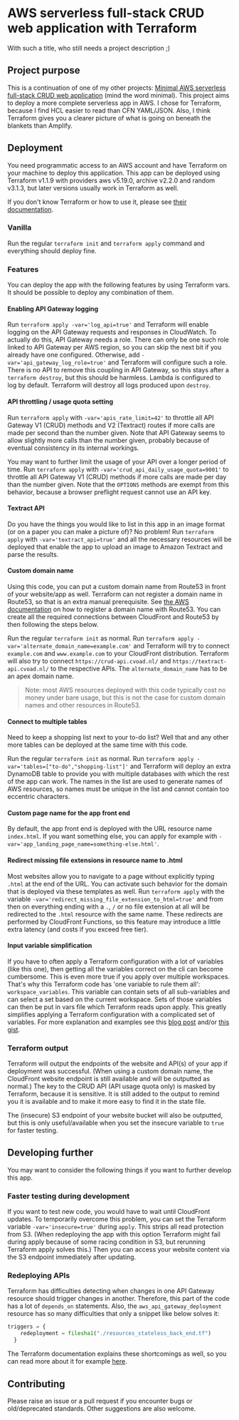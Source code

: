 # AWS serverless full-stack CRUD web application with Terraform

With such a title, who still needs a project description ;)

## Project purpose

This is a continuation of one of my other projects: [Minimal AWS serverless full-stack CRUD web application](https://github.com/Carlovo/minimal-full-stack-app-aws) (mind the word minimal).
This project aims to deploy a more complete serverless app in AWS.
I chose for Terraform, because I find HCL easier to read than CFN YAML/JSON.
Also, I think Terraform gives you a clearer picture of what is going on beneath the blankets than Amplify.

## Deployment

You need programmatic access to an AWS account and have Terraform on your machine to deploy this application.
This app can be deployed using Terraform v1.1.9 with providers aws v5.19.0, archive v2.2.0 and random v3.1.3, but later versions usually work in Terraform as well.

If you don't know Terraform or how to use it, please see [their documentation](https://learn.hashicorp.com/terraform).

### Vanilla

Run the regular `terraform init` and `terraform apply` command and everything should deploy fine.

### Features

You can deploy the app with the following features by using Terraform vars.
It should be possible to deploy any combination of them.

#### Enabling API Gateway logging

Run `terraform apply -var='log_api=true'` and Terraform will enable logging on the API Gateway requests and responses in CloudWatch.
To actually do this, API Gateway needs a role.
There can only be one such role linked to API Gateway per AWS region, so you can skip the next bit if you already have one configured.
Otherwise, add `-var='api_gateway_log_role=true'` and Terraform will configure such a role.
There is no API to remove this coupling in API Gateway, so this stays after a `terraform destroy`, but this should be harmless.
Lambda is configured to log by default.
Terraform will destroy all logs produced upon `destroy`.

#### API throttling / usage quota setting

Run `terraform apply` with `-var='apis_rate_limit=42'` to throttle all API Gateway V1 (CRUD) methods and V2 (Textract) routes if more calls are made per second than the number given.
Note that API Gateway seems to allow slightly more calls than the number given, probably because of eventual consistency in its internal workings.

You may want to further limit the usage of your API over a longer period of time.
Run `terraform apply` with `-var='crud_api_daily_usage_quota=9001'` to throttle all API Gateway V1 (CRUD) methods if more calls are made per day than the number given.
Note that the `OPTIONS` methods are exempt from this behavior, because a browser preflight request cannot use an API key.

#### Textract API

Do you have the things you would like to list in this app in an image format (or on a paper you can make a picture of)?
No problem!
Run `terraform apply` with `-var='textract_api=true'` and all the necessary resources will be deployed that enable the app to upload an image to Amazon Textract and parse the results.

#### Custom domain name

Using this code, you can put a custom domain name from Route53 in front of your website/app as well.
Terraform can not register a domain name in Route53, so that is an extra manual prerequisite.
See [the AWS documentation](https://docs.aws.amazon.com/Route53/latest/DeveloperGuide/registrar.html) on how to register a domain name with Route53.
You can create all the required connections between CloudFront and Route53 by then following the steps below.

Run the regular `terraform init` as normal.
Run `terraform apply -var='alternate_domain_name=example.com'` and Terraform will try to connect `example.com` and `www.example.com` to your CloudFront distribution.
Terraform will also try to connect `https://crud-api.cvoad.nl/` and `https://textract-api.cvoad.nl/` to the respective APIs.
The `alternate_domain_name` has to be an apex domain name.

> Note: most AWS resources deployed with this code typically cost no money under bare usage, but this is not the case for custom domain names and other resources in Route53.

#### Connect to multiple tables

Need to keep a shopping list next to your to-do list?
Well that and any other more tables can be deployed at the same time with this code.

Run the regular `terraform init` as normal.
Run `terraform apply -var='tables=["to-do","shopping-list"]'` and Terraform will deploy an extra DynamoDB table to provide you with multiple databases with which the rest of the app can work.
The names in the list are used to generate names of AWS resources, so names must be unique in the list and cannot contain too eccentric characters.

#### Custom page name for the app front end

By default, the app front end is deployed with the URL resource name `index.html`.
If you want something else, you can apply for example with `-var='app_landing_page_name=something-else.html'`.

#### Redirect missing file extensions in resource name to .html

Most websites allow you to navigate to a page without explicitly typing `.html` at the end of the URL.
You can activate such behavior for the domain that is deployed via these templates as well.
Run `terraform apply` with the variable `-var='redirect_missing_file_extension_to_html=true'` and from then on everything ending with a `.`, `/` or no file extension at all will be redirected to the `.html` resource with the same name.
These redirects are performed by CloudFront Functions, so this feature may introduce a little extra latency (and costs if you exceed free tier).

#### Input variable simplification

If you have to often apply a Terraform configuration with a lot of variables (like this one), then getting all the variables correct on the cli can become cumbersome.
This is even more true if you apply over multiple workspaces.
That's why this Terraform code has 'one variable to rule them all': `workspace_variables`.
This variable can contain sets of all sub-variables and can select a set based on the current workspace.
Sets of those variables can then be put in vars file which Terraform reads upon apply.
This greatly simplifies applying a Terraform configuration with a complicated set of variables.
For more explanation and examples see this [blog post](https://dev.to/carlovo/input-variables-file-for-multiple-terraform-workspaces-19f7) and/or [this gist](https://gist.github.com/Carlovo/42dcf2b2f62972891e374699552c14c2).

### Terraform output

Terraform will output the endpoints of the website and API(s) of your app if deployment was successful.
(When using a custom domain name, the CloudFront website endpoint is still available and will be outputted as normal.)
The key to the CRUD API (API usage quota only) is masked by Terraform, because it is sensitive.
It is still added to the output to remind you it is available and to make it more easy to find it in the state file.

The (insecure) S3 endpoint of your website bucket will also be outputted, but this is only useful/available when you set the insecure variable to `true` for faster testing.

## Developing further

You may want to consider the following things if you want to further develop this app.

### Faster testing during development

If you want to test new code, you would have to wait until CloudFront updates.
To temporarily overcome this problem, you can set the Terraform variable `-var='insecure=true'` during `apply`.
This strips all read protection from S3.
(When redeploying the app with this option Terraform might fail during apply because of some racing condition in S3, but rerunning Terraform apply solves this.)
Then you can access your website content via the S3 endpoint immediately after updating.

### Redeploying APIs

Terraform has difficulties detecting when changes in one API Gateway resource should trigger changes in another.
Therefore, this part of the code has a lot of `depends_on` statements.
Also, the `aws_api_gateway_deployment` resource has so many difficulties that only a snippet like below solves it:

``` terraform
triggers = {
    redeployment = filesha1("./resources_stateless_back_end.tf")
  }
```

The Terraform documentation explains these shortcomings as well, so you can read more about it for example [here](https://registry.terraform.io/providers/hashicorp/aws/latest/docs/resources/api_gateway_deployment).

## Contributing

Please raise an issue or a pull request if you encounter bugs or old/deprecated standards.
Other suggestions are also welcome.
